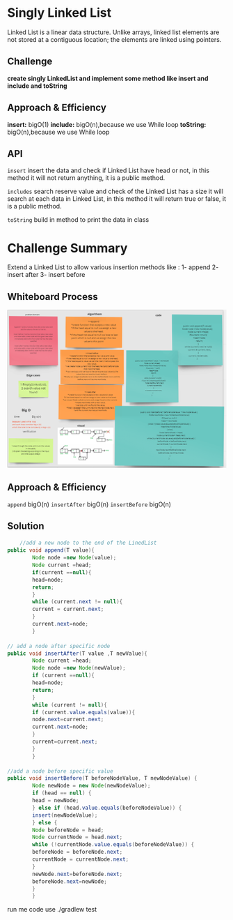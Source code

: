 # Singly Linked List

Linked List is a linear data structure. Unlike arrays, linked list elements are not stored at a contiguous location; the elements are linked using pointers.

## Challenge

**create singly LinkedList and implement some method like insert and include and toString** 

## Approach & Efficiency

**insert:** bigO(1)
**include:** bigO(n),because we use While loop
**toString:** bigO(n),because we use While loop

## API

`insert` insert the data and check if Linked List have head or not, in this method it will not
return anything, it is a public method.

`includes` search reserve value and check of the Linked List has a size it will search at each data
in Linked List, in this method it will return true or false, it is a public method.

`toString` build in method to print the data in class

# Challenge Summary
Extend a Linked List to allow various insertion methods like :
1- append
2- insert after
3- insert before

## Whiteboard Process
![](WhiteboardLab6.PNG)

## Approach & Efficiency
`append` bigO(n)
`insertAfter` bigO(n)
`insertBefore` bigO(n)

## Solution

~~~java
    //add a new node to the end of the LinedList
public void append(T value){
        Node node =new Node(value);
        Node current =head;
        if(current ==null){
        head=node;
        return;
        }
        while (current.next != null){
        current = current.next;
        }
        current.next=node;
        }

// add a node after specific node
public void insertAfter(T value ,T newValue){
        Node current =head;
        Node node =new Node(newValue);
        if (current ==null){
        head=node;
        return;
        }
        while (current != null){
        if (current.value.equals(value)){
        node.next=current.next;
        current.next=node;
        }
        current=current.next;
        }
        }

//add a node before specific value
public void insertBefore(T beforeNodeValue, T newNodeValue) {
        Node newNode = new Node(newNodeValue);
        if (head == null) {
        head = newNode;
        } else if (head.value.equals(beforeNodeValue)) {
        insert(newNodeValue);
        } else {
        Node beforeNode = head;
        Node currentNode = head.next;
        while (!currentNode.value.equals(beforeNodeValue)) {
        beforeNode = beforeNode.next;
        currentNode = currentNode.next;
        }
        newNode.next=beforeNode.next;
        beforeNode.next=newNode;
        }
        }
~~~

run me code use ./gradlew test